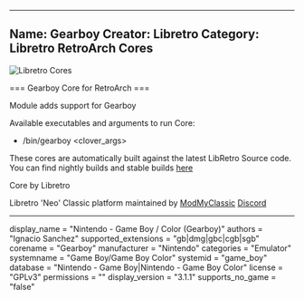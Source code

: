 -----------------------
Name: Gearboy
Creator: Libretro
Category: Libretro RetroArch Cores
-----------------------
![Libretro Cores](https://modmyclassic.com/wp-content/uploads/2020/06/LibRetroNeoCoresSmall.png)

=== Gearboy Core for RetroArch ===

Module adds support for Gearboy

Available executables and arguments to run Core:
- /bin/gearboy <rom> <clover_args>

These cores are automatically built against the latest LibRetro Source code. You can find nightly builds and stable builds [here](https://modmyclassic.com/hmodcores)

Core by Libretro

Libretro 'Neo' Classic platform maintained by [ModMyClassic](https://modmyclassic.com) [Discord](https://modmyclassic.com/discord)

-----------------------

display_name = "Nintendo - Game Boy / Color (Gearboy)"
authors = "Ignacio Sanchez"
supported_extensions = "gb|dmg|gbc|cgb|sgb"
corename = "Gearboy"
manufacturer = "Nintendo"
categories = "Emulator"
systemname = "Game Boy/Game Boy Color"
systemid = "game_boy"
database = "Nintendo - Game Boy|Nintendo - Game Boy Color"
license = "GPLv3"
permissions = ""
display_version = "3.1.1"
supports_no_game = "false"
